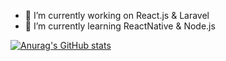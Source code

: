

- 🔭 I’m currently working on React.js & Laravel
- 🌱 I’m currently learning ReactNative & Node.js


[![Anurag's GitHub stats](https://github-readme-stats.vercel.app/api?username=soufyen004)](https://github.com/anuraghazra/github-readme-stats)
